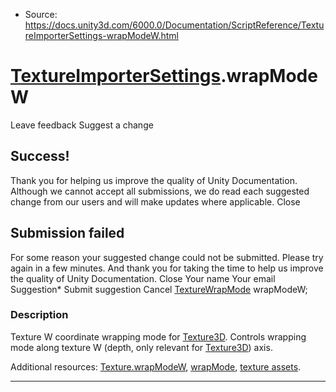 * Source: https://docs.unity3d.com/6000.0/Documentation/ScriptReference/TextureImporterSettings-wrapModeW.html

#  [TextureImporterSettings](https://docs.unity3d.com/6000.0/Documentation/ScriptReference/TextureImporterSettings.html).wrapModeW
Leave feedback
Suggest a change
## Success!
Thank you for helping us improve the quality of Unity Documentation. Although we cannot accept all submissions, we do read each suggested change from our users and will make updates where applicable.
Close
## Submission failed
For some reason your suggested change could not be submitted. Please <a>try again</a> in a few minutes. And thank you for taking the time to help us improve the quality of Unity Documentation.
Close
Your name Your email Suggestion* Submit suggestion
Cancel
[TextureWrapMode](https://docs.unity3d.com/6000.0/Documentation/ScriptReference/TextureWrapMode.html) wrapModeW; 
### Description
Texture W coordinate wrapping mode for [Texture3D](https://docs.unity3d.com/6000.0/Documentation/ScriptReference/Texture3D.html).
Controls wrapping mode along texture W (depth, only relevant for [Texture3D](https://docs.unity3d.com/6000.0/Documentation/ScriptReference/Texture3D.html)) axis.  
  
Additional resources: [Texture.wrapModeW](https://docs.unity3d.com/6000.0/Documentation/ScriptReference/Texture-wrapModeW.html), [wrapMode](https://docs.unity3d.com/6000.0/Documentation/ScriptReference/TextureImporterSettings-wrapMode.html), [texture assets](https://docs.unity3d.com/6000.0/Documentation/Manual/class-TextureImporter.html).
* * *
